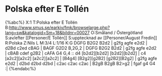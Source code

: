 # Polska efter E Tollén

{%abc%}
X:1
T:Polska efter E Tollén
B:http://www.smus.se/earkiv/fmk/browselarge.php?lang=sw&katalogid=Sm+18&bildnr=00027
O:Småland / Östergötland
S:av/efter [[Personer/E Tollén]]
S:upptecknad av [[Personer/August Fredin]]
R:Polska
Z:Nils L
M:3/4
L:1/16
K:G
DGFG B2G2 B2d2 | g2fg agfe e2d2 | d2Bd c2ed cBAG | BAGF G2D2 B,2G,2 |
DGFG B2G2 B2d2 | g2fg agfe e2d2 | cBAB cdef g2B2 | cAFA G4   G,4    ::
d4   [b2d2][b2d2] [b2d2][b2d2] | c4   [a2c2][a2c2] [a2c2][a2c2] | [B4g4] [B2g2][g2B2] [g2B2][B2g2] | g2fg agfe e2d2  |
d2bd d2bd         d2bd         | c2ac c2ac         c2ac         | B2gB   B2gB         B2>g2        | fgaf g4   G4   :|
{%endabc%}
